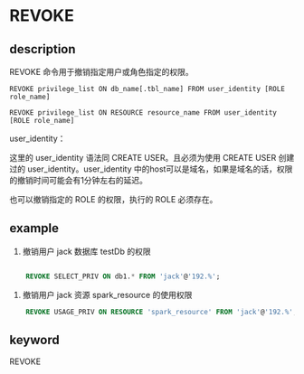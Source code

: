 # REVOKE

## description

REVOKE 命令用于撤销指定用户或角色指定的权限。

```plain text
REVOKE privilege_list ON db_name[.tbl_name] FROM user_identity [ROLE role_name]

REVOKE privilege_list ON RESOURCE resource_name FROM user_identity [ROLE role_name]
```

user_identity：

这里的 user_identity 语法同 CREATE USER。且必须为使用 CREATE USER 创建过的 user_identity。user_identity 中的host可以是域名，如果是域名的话，权限的撤销时间可能会有1分钟左右的延迟。

也可以撤销指定的 ROLE 的权限，执行的 ROLE 必须存在。

## example

1. 撤销用户 jack 数据库 testDb 的权限

```sql

    REVOKE SELECT_PRIV ON db1.* FROM 'jack'@'192.%';
```

1. 撤销用户 jack 资源 spark_resource 的使用权限

```sql
    REVOKE USAGE_PRIV ON RESOURCE 'spark_resource' FROM 'jack'@'192.%';
```

## keyword

REVOKE
